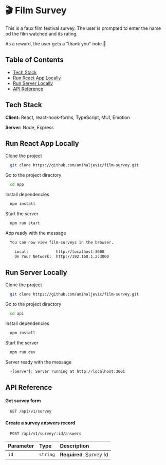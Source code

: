 
# 🎬 Film Survey 

This is a faux film festival survey. The user is prompted to enter the name od the film watched and its rating.

As a reward, the user gets a "thank you" note 🤲


## Table of Contents

- [Tech Stack](#tech-stack)
- [Run React App Locally](#run-react-app-locally)
- [Run Server Locally](#run-server-locally)
- [API Reference](#api-reference)
## Tech Stack

**Client:** React, react-hook-forms, TypeScript, MUI, Emotion

**Server:** Node, Express


## Run React App Locally

Clone the project

```bash
  git clone https://github.com/amihaljevic/film-survey.git
```

Go to the project directory

```bash
  cd app
```

Install dependencies

```bash
  npm install
```

Start the server

```bash
  npm run start
```

App ready with the message

```bash
  You can now view film-surveys in the browser.

    Local:            http://localhost:3000
    On Your Network:  http://192.168.1.2:3000
```


## Run Server Locally

Clone the project

```bash
  git clone https://github.com/amihaljevic/film-survey.git
```

Go to the project directory

```bash
  cd api
```

Install dependencies

```bash
  npm install
```

Start the server

```bash
  npm run dev
```

Server ready with the message

```bash
  ⚡[Server]: Server running at http://localhost:3001
```


## API Reference

#### Get survey form

```http
  GET /api/v1/survey
```

#### Create a survey answers record

```http
  POST /api/v1/survey/:id/answers
```

| Parameter | Type     | Description                       |
| :-------- | :------- | :-------------------------------- |
| `id`      | `string` | **Required**. Survey Id |


